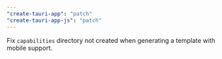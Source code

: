 ```yaml
---
"create-tauri-app": "patch"
"create-tauri-app-js": "patch"
---
```


Fix `capabilities` directory not created when generating a template with mobile support.

